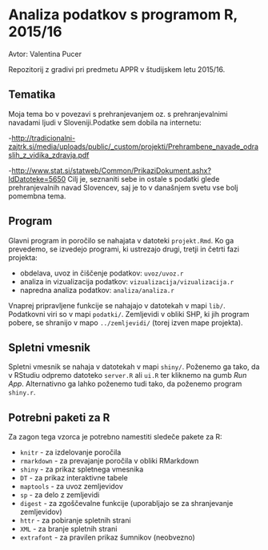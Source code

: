 # Analiza podatkov s programom R, 2015/16

Avtor: Valentina Pucer

Repozitorij z gradivi pri predmetu APPR v študijskem letu 2015/16.

## Tematika
Moja tema bo v povezavi s prehranjevanjem oz. s prehranjevalnimi navadami ljudi v Sloveniji.Podatke sem dobila na internetu:

-http://tradicionalni-zajtrk.si/media/uploads/public/_custom/projekti/Prehrambene_navade_odraslih_z_vidika_zdravja.pdf

-http://www.stat.si/statweb/Common/PrikaziDokument.ashx?IdDatoteke=5650
Cilj je, seznaniti sebe in ostale s podatki glede prehranjevalnih navad Slovencev, saj je to v današnjem svetu vse bolj pomembna tema.

## Program

Glavni program in poročilo se nahajata v datoteki `projekt.Rmd`. Ko ga prevedemo,
se izvedejo programi, ki ustrezajo drugi, tretji in četrti fazi projekta:

* obdelava, uvoz in čiščenje podatkov: `uvoz/uvoz.r`
* analiza in vizualizacija podatkov: `vizualizacija/vizualizacija.r`
* napredna analiza podatkov: `analiza/analiza.r`

Vnaprej pripravljene funkcije se nahajajo v datotekah v mapi `lib/`. Podatkovni
viri so v mapi `podatki/`. Zemljevidi v obliki SHP, ki jih program pobere, se
shranijo v mapo `../zemljevidi/` (torej izven mape projekta).

## Spletni vmesnik

Spletni vmesnik se nahaja v datotekah v mapi `shiny/`. Poženemo ga tako, da v
RStudiu odpremo datoteko `server.R` ali `ui.R` ter kliknemo na gumb *Run App*.
Alternativno ga lahko poženemo tudi tako, da poženemo program `shiny.r`.

## Potrebni paketi za R

Za zagon tega vzorca je potrebno namestiti sledeče pakete za R:

* `knitr` - za izdelovanje poročila
* `rmarkdown` - za prevajanje poročila v obliki RMarkdown
* `shiny` - za prikaz spletnega vmesnika
* `DT` - za prikaz interaktivne tabele
* `maptools` - za uvoz zemljevidov
* `sp` - za delo z zemljevidi
* `digest` - za zgoščevalne funkcije (uporabljajo se za shranjevanje zemljevidov)
* `httr` - za pobiranje spletnih strani
* `XML` - za branje spletnih strani
* `extrafont` - za pravilen prikaz šumnikov (neobvezno)

